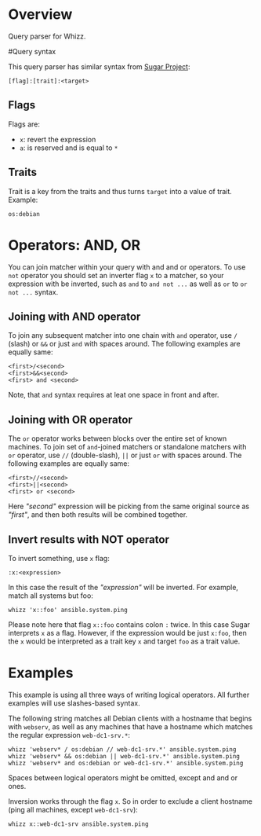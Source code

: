 # Overview

Query parser for Whizz.

#Query syntax

This query parser has similar syntax from
[Sugar Project](https://github.com/sugarsack/sugar):

	[flag]:[trait]:<target>

## Flags

Flags are:

- `x`: revert the expression
- `a`: is reserved and is equal to `*`

## Traits

Trait is a key from the traits and thus turns `target` into a value of
trait. Example:

	os:debian

# Operators: AND, OR

You can join matcher within your query with and and or operators. To
use `not` operator you should set an inverter flag `x` to a matcher,
so your expression with be inverted, such as `and` to `and not ...` as
well as `or` to `or not ...` syntax.

## Joining with AND operator

To join any subsequent matcher into one chain with `and` operator, use `/`
(slash) or `&&` or just ` and ` with spaces around. The following examples
are equally same:

	<first>/<second>
	<first>&&<second>
	<first> and <second>

Note, that `and` syntax requires at leat one space in front and after.

## Joining with OR operator

The `or` operator works between blocks over the entire set of known
machines. To join set of `and`-joined matchers or standalone matchers
with `or` operator, use `//` (double-slash), `||` or just ` or ` with
spaces around. The following examples are equally same: 

	<first>//<second>
	<first>||<second>
	<first> or <second>

Here *"second"* expression will be picking from the same original
source as *"first"*, and then both results will be combined together.

## Invert results with NOT operator

To invert something, use `x` flag:

	:x:<expression>

In this case the result of the *"expression"* will be inverted. For
example, match all systems but foo: 

	whizz 'x::foo' ansible.system.ping

Please note here that flag `x::foo` contains colon `:` twice. In this
case Sugar interprets `x` as a flag. However, if the expression would
be just `x:foo`, then the `x` would be interpreted as a trait key `x`
and target `foo` as a trait value.

# Examples

This example is using all three ways of writing logical operators. All
further examples will use slashes-based syntax.

The following string matches all Debian clients with a hostname that
begins with `webserv`, as well as any machines that have a hostname
which matches the regular expression `web-dc1-srv.*`: 

	whizz 'webserv* / os:debian // web-dc1-srv.*' ansible.system.ping
	whizz 'webserv* && os:debian || web-dc1-srv.*' ansible.system.ping
	whizz 'webserv* and os:debian or web-dc1-srv.*' ansible.system.ping

Spaces between logical operators might be omitted, except and and or ones.

Inversion works through the flag `x`. So in order to exclude a client
hostname (ping all machines, except `web-dc1-srv`):

	whizz x::web-dc1-srv ansible.system.ping

